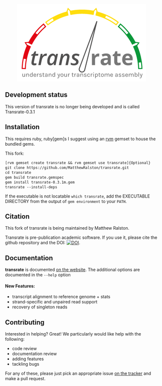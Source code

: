 <p align="center">
  <img alt="Transrate - understand your transcriptome assembly" src="https://github.com/Blahah/transrate/raw/master/docs/transrate_logo_full.png">
</p>

## Development status
[travis]: https://travis-ci.org/MatthewRalston/transrate

This version of transrate is no longer being developed and is called Transrate-0.3.1

## Installation
This requires ruby, ruby[gem]s
I suggest using an [rvm](http://rvm.io) gemset to house the bundled gems.




This fork:


```
[rvm gemset create transrate && rvm gemset use transrate]{Optional}
git clone https://github.com/MatthewRalston/transrate.git
cd transrate
gem build transrate.gemspec
gem install transrate-0.3.1m.gem
transrate --install-deps
```

If the executable is not locatable ```which transrate```, add the EXECUTABLE DIRECTORY from the output of ```gem environment``` to your ```PATH```.



## Citation
This fork of transrate is being maintained by Matthew Ralston.


Transrate is pre-publication academic software. If you use it, please cite the github repository and the DOI: [![DOI](https://zenodo.org/badge/3687/Blahah/transrate.png)](http://dx.doi.org/10.5281/zenodo.11039).

## Documentation

**transrate** is documented [on the website](http://hibberdlab.com/transrate).
The additional options are documented in the ```--help``` option

#### New Features:
- transcript alignment to reference genome + stats
- strand-specific and unpaired read support
- recovery of singleton reads

## Contributing

Interested in helping? Great! We particularly would like help with the following:

- code review
- documentation review
- adding features
- tackling bugs

For any of these, please just pick an appropriate issue [on the tracker](https://github.com/Blahah/transrate/issues) and make a pull request.
